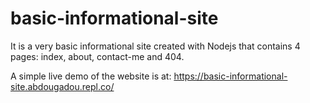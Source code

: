 # basic-informational-site
It is a very basic informational site created with Nodejs that contains 4 pages: index, about, contact-me and 404.

A simple live demo of the website is at: https://basic-informational-site.abdougadou.repl.co/
